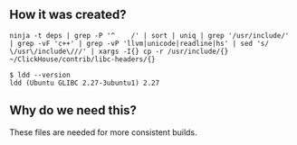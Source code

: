 ## How it was created?

```
ninja -t deps | grep -P '^    /' | sort | uniq | grep '/usr/include/' | grep -vF 'c++' | grep -vP 'llvm|unicode|readline|hs' | sed 's/    \/usr\/include\///' | xargs -I{} cp -r /usr/include/{} ~/ClickHouse/contrib/libc-headers/{}
```

```
$ ldd --version
ldd (Ubuntu GLIBC 2.27-3ubuntu1) 2.27
```

## Why do we need this?

These files are needed for more consistent builds.
